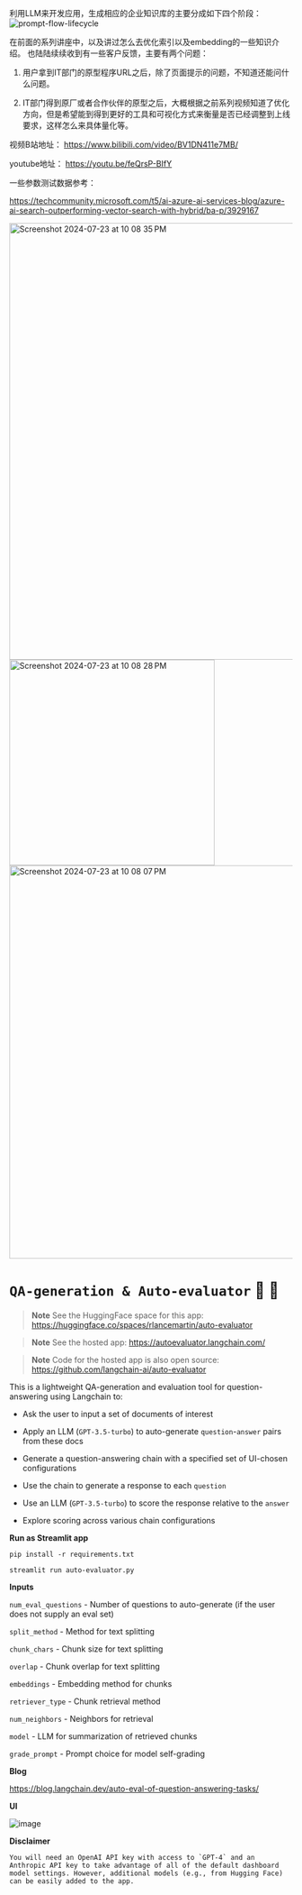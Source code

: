 利用LLM来开发应用，生成相应的企业知识库的主要分成如下四个阶段：
![prompt-flow-lifecycle](https://github.com/huqianghui/QA-generation-auto-evaluator/assets/7360524/7133c99d-95a3-45e8-9dbb-fb3f345b7b95)

在前面的系列讲座中，以及讲过怎么去优化索引以及embedding的一些知识介绍。
也陆陆续续收到有一些客户反馈，主要有两个问题：

1. 用户拿到IT部门的原型程序URL之后，除了页面提示的问题，不知道还能问什么问题。

2. IT部门得到原厂或者合作伙伴的原型之后，大概根据之前系列视频知道了优化方向，但是希望能到得到更好的工具和可视化方式来衡量是否已经调整到上线要求，这样怎么来具体量化等。

视频B站地址： https://www.bilibili.com/video/BV1DN411e7MB/

youtube地址： https://youtu.be/feQrsP-BIfY

一些参数测试数据参考：

https://techcommunity.microsoft.com/t5/ai-azure-ai-services-blog/azure-ai-search-outperforming-vector-search-with-hybrid/ba-p/3929167

<img width="775" alt="Screenshot 2024-07-23 at 10 08 35 PM" src="https://github.com/user-attachments/assets/e72651d2-72b1-4841-b006-0992c2b6b4b4">

<img width="365" alt="Screenshot 2024-07-23 at 10 08 28 PM" src="https://github.com/user-attachments/assets/fe178872-0c2a-4185-b45c-69244e2f7ddf">

<img width="698" alt="Screenshot 2024-07-23 at 10 08 07 PM" src="https://github.com/user-attachments/assets/6f8f2160-8ff1-4948-b45b-cb63a886b8a9">


# `QA-generation & Auto-evaluator` :brain: :memo:

> **Note**
> See the HuggingFace space for this app: https://huggingface.co/spaces/rlancemartin/auto-evaluator

> **Note**
> See the hosted app: https://autoevaluator.langchain.com/

> **Note**
> Code for the hosted app is also open source: https://github.com/langchain-ai/auto-evaluator

This is a lightweight QA-generation and evaluation tool for question-answering using Langchain to:

- Ask the user to input a set of documents of interest

- Apply an LLM (`GPT-3.5-turbo`) to auto-generate `question`-`answer` pairs from these docs

- Generate a question-answering chain with a specified set of UI-chosen configurations

- Use the chain to generate a response to each `question`

- Use an LLM (`GPT-3.5-turbo`) to score the response relative to the `answer`

- Explore scoring across various chain configurations

**Run as Streamlit app**

`pip install -r requirements.txt`

`streamlit run auto-evaluator.py`

**Inputs**

`num_eval_questions` - Number of questions to auto-generate (if the user does not supply an eval set)

`split_method` - Method for text splitting

`chunk_chars` - Chunk size for text splitting
 
`overlap` - Chunk overlap for text splitting
  
`embeddings` - Embedding method for chunks
 
`retriever_type` - Chunk retrieval method

`num_neighbors` - Neighbors for retrieval 

`model` - LLM for summarization of retrieved chunks 

`grade_prompt` - Prompt choice for model self-grading

**Blog**

https://blog.langchain.dev/auto-eval-of-question-answering-tasks/

**UI**

![image](https://user-images.githubusercontent.com/122662504/233218347-de10cf41-6230-47a7-aa9e-8ab01673b87a.png)

**Disclaimer**

```You will need an OpenAI API key with access to `GPT-4` and an Anthropic API key to take advantage of all of the default dashboard model settings. However, additional models (e.g., from Hugging Face) can be easily added to the app.```
